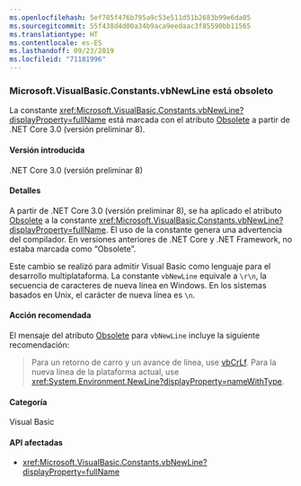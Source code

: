 ```yaml
---
ms.openlocfilehash: 5ef785f476b795a9c53e511d51b2683b99e6da05
ms.sourcegitcommit: 55f438d4d00a34b9aca9eedaac3f85590bb11565
ms.translationtype: HT
ms.contentlocale: es-ES
ms.lasthandoff: 09/23/2019
ms.locfileid: "71181996"
---
```

### <a name="microsoftvisualbasicconstantsvbnewline-is-obsolete"></a>Microsoft.VisualBasic.Constants.vbNewLine está obsoleto

La constante <xref:Microsoft.VisualBasic.Constants.vbNewLine?displayProperty=fullName> está marcada con el atributo [Obsolete](xref:System.ObsoleteAttribute) a partir de .NET Core 3.0 (versión preliminar 8).

#### <a name="version-introduced"></a>Versión introducida

.NET Core 3.0 (versión preliminar 8)

#### <a name="details"></a>Detalles

A partir de .NET Core 3.0 (versión preliminar 8), se ha aplicado el atributo [Obsolete](xref:System.ObsoleteAttribute) a la constante <xref:Microsoft.VisualBasic.Constants.vbNewLine?displayProperty=fullName>. El uso de la constante genera una advertencia del compilador. En versiones anteriores de .NET Core y .NET Framework, no estaba marcada como “Obsolete”.

Este cambio se realizó para admitir Visual Basic como lenguaje para el desarrollo multiplataforma. La constante `vbNewLine` equivale a `\r\n`, la secuencia de caracteres de nueva línea en Windows. En los sistemas basados en Unix, el carácter de nueva línea es `\n`.
 
#### <a name="recommended-action"></a>Acción recomendada

El mensaje del atributo [Obsolete](xref:System.ObsoleteAttribute) para `vbNewLine` incluye la siguiente recomendación:

> Para un retorno de carro y un avance de línea, use [vbCrLf](xref:Microsoft.VisualBasic.Constants.vbCrLf). Para la nueva línea de la plataforma actual, use <xref:System.Environment.NewLine?displayProperty=nameWithType>.

#### <a name="category"></a>Categoría

Visual Basic

#### <a name="affected-apis"></a>API afectadas

- <xref:Microsoft.VisualBasic.Constants.vbNewLine?displayProperty=fullName>

<!--

### Affected APIs

- `F:Microsoft.VisualBasic.Constants.vbNewLine`

-- >

